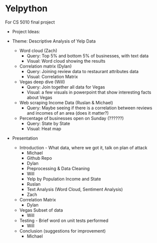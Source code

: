 # Yelpython
For CS 5010 final project

* Project Ideas:
* Theme: Descriptive Analysis of Yelp Data
  *	Word cloud (Zach)
    *	Query: Top 5% and bottom 5% of businesses, with text data
    *	Visual: Word cloud showing the results
  *	Correlation matrix (Dylan)
    *	Query: Joining review data to restaurant attributes data
    *	Visual: Correlation Matrix
  *	Vegas deep dive (Will)
    *	Query: Join together all data for Vegas
    *	Visual: a few visuals in powerpoint that show interesting facts about Vegas
  *	Web scraping Income Data (Ruslan & Michael)
    *	Query: Maybe seeing if there is a correlation between reviews and incomes of an area (does it matter?) 
  *	Percentage of businesses open on Sunday (??????)
    *	Query: State by State
    *	Visual: Heat map

* Presentation
  * Introduction - What data, where we got it, talk on plan of attack
    * Michael
	 * Github Repo
    * Dylan 
	 * Preprocessing & Data Cleaning
    * Will
	 * Yelp by Population Income and State
    * Ruslan
	 * Text Analysis (Word Cloud, Sentiment Analysis)
    * Zach
  * Correlation Matrix 
    * Dylan
  * Vegas Subset of data
    * Will
  * Testing - Brief word on unit tests performed 
    * Will
  * Conclusion (suggestions for improvement) 
    * Michael
